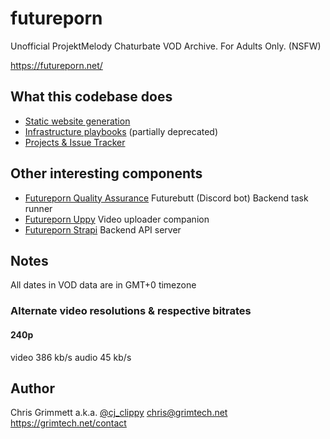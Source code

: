 # futureporn

Unofficial ProjektMelody Chaturbate VOD Archive. For Adults Only. (NSFW)

https://futureporn.net/

## What this codebase does

* [Static website generation](https://github.com/insanity54/futureporn/tree/main/website)
* [Infrastructure playbooks](https://github.com/insanity54/futureporn/tree/main/ansible/roles) (partially deprecated)
* [Projects & Issue Tracker](https://github.com/insanity54/futureporn/issues)

## Other interesting components

* [Futureporn Quality Assurance](https://github.com/insanity54/futureporn-qa) Futurebutt (Discord bot) Backend task runner
* [Futureporn Uppy](https://github.com/insanity54/futureporn-uppy) Video uploader companion
* [Futureporn Strapi](https://github.com/insanity54/futureporn-strapi) Backend API server


## Notes

All dates in VOD data are in GMT+0 timezone

### Alternate video resolutions & respective bitrates

#### 240p

video 386 kb/s
audio 45 kb/s


## Author

Chris Grimmett a.k.a. [@cj_clippy](https://twitter.com/cj_clippy) <chris@grimtech.net> https://grimtech.net/contact 
